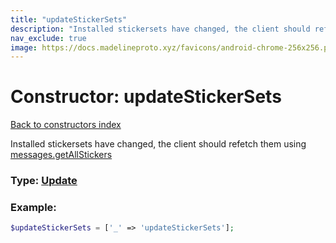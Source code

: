 ```yaml
---
title: "updateStickerSets"
description: "Installed stickersets have changed, the client should refetch them using messages.getAllStickers"
nav_exclude: true
image: https://docs.madelineproto.xyz/favicons/android-chrome-256x256.png
---
```

# Constructor: updateStickerSets  
[Back to constructors index](/API_docs/constructors/index.md)



Installed stickersets have changed, the client should refetch them using [messages.getAllStickers](https://core.telegram.org/method/messages.getAllStickers)




### Type: [Update](/API_docs/types/Update.md)


### Example:

```php
$updateStickerSets = ['_' => 'updateStickerSets'];
```  
